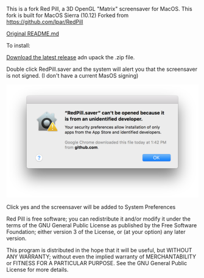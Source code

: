 This is a fork Red Pill, a 3D OpenGL "Matrix" screensaver for MacOS.  This fork is built for MacOS Sierra (10.12)
Forked from https://github.com/lpar/RedPill

[Original README.md](/Original_README.md)

To install: 

[Download the latest release](https://github.com/RoaddogLabs/RedPill/releases/download/v1.0/RedPill.saver.zip) adn upack the .zip file.


Double click RedPill.saver and the system will alert you that the screensaver is not signed. (I don't have a current MasOS signing)

![Image of alert](/docs_images/redpill_install1.png)

Click yes and the screensaver will be added to System Preferences



Red Pill is free software; you can redistribute it and/or modify
it under the terms of the GNU General Public License as published by
the Free Software Foundation; either version 3 of the License, or
(at your option) any later version.

This program is distributed in the hope that it will be useful,
but WITHOUT ANY WARRANTY; without even the implied warranty of
MERCHANTABILITY or FITNESS FOR A PARTICULAR PURPOSE.  See the
GNU General Public License for more details.
